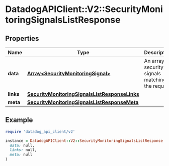 # DatadogAPIClient::V2::SecurityMonitoringSignalsListResponse

## Properties

| Name      | Type                                                                                            | Description                                        | Notes      |
| --------- | ----------------------------------------------------------------------------------------------- | -------------------------------------------------- | ---------- |
| **data**  | [**Array&lt;SecurityMonitoringSignal&gt;**](SecurityMonitoringSignal.md)                        | An array of security signals matching the request. | [optional] |
| **links** | [**SecurityMonitoringSignalsListResponseLinks**](SecurityMonitoringSignalsListResponseLinks.md) |                                                    | [optional] |
| **meta**  | [**SecurityMonitoringSignalsListResponseMeta**](SecurityMonitoringSignalsListResponseMeta.md)   |                                                    | [optional] |

## Example

```ruby
require 'datadog_api_client/v2'

instance = DatadogAPIClient::V2::SecurityMonitoringSignalsListResponse.new(
  data: null,
  links: null,
  meta: null
)
```
